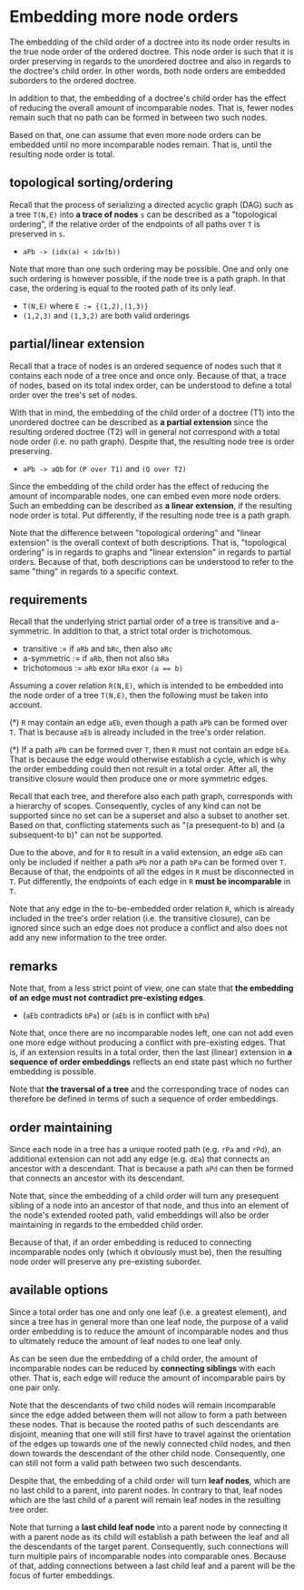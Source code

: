 
<!-- ======================================================================= -->
# Embedding more node orders

The embedding of the child order of a doctree into its node order results in
the true node order of the ordered doctree. This node order is such that it is
order preserving in regards to the unordered doctree and also in regards to the
doctree's child order. In other words, both node orders are embedded suborders
to the ordered doctree.

In addition to that, the embedding of a doctree's child order has the effect
of reducing the overall amount of incomparable nodes. That is, fewer nodes
remain such that no path can be formed in between two such nodes.

Based on that, one can assume that even more node orders can be embedded until
no more incomparable nodes remain. That is, until the resulting node order is
total.

<!-- ======================================================================= -->
## topological sorting/ordering

Recall that the process of serializing a directed acyclic graph (DAG) such
as a tree `T(N,E)` into **a trace of nodes** `s` can be described as a
"topological ordering", if the relative order of the endpoints of all paths
over `T` is preserved in `s`.

* `aPb -> (idx(a) < idx(b))`

Note that more than one such ordering may be possible. One and only one such
ordering is however possible, if the node tree is a path graph. In that case,
the ordering is equal to the rooted path of its only leaf.

* `T(N,E)` where `E := {(1,2),(1,3)}`
* `(1,2,3)` and `(1,3,2)` are both valid orderings

<!-- ======================================================================= -->
## partial/linear extension

Recall that a trace of nodes is an ordered sequence of nodes such that it
contains each node of a tree once and once only. Because of that, a trace
of nodes, based on its total index order, can be understood to define a
total order over the tree's set of nodes.

With that in mind, the embedding of the child order of a doctree (T1) into
the unordered doctree can be described as **a partial extension** since the
resulting ordered doctree (T2) will in general not correspond with a total
node order (i.e. no path graph). Despite that, the resulting node tree is
order preserving.

* `aPb -> aQb` for `(P over T1)` and `(Q over T2)`

Since the embedding of the child order has the effect of reducing the amount
of incomparable nodes, one can embed even more node orders. Such an embedding
can be described as **a linear extension**, if the resulting node order is
total. Put differently, if the resulting node tree is a path graph.

Note that the difference between "topological ordering" and "linear extension"
is the overall context of both descriptions. That is, "topological ordering"
is in regards to graphs and "linear extension" in regards to partial orders.
Because of that, both descriptions can be understood to refer to the same
"thing" in regards to a specific context.

<!-- ======================================================================= -->
## requirements

Recall that the underlying strict partial order of a tree is transitive and
a-symmetric. In addition to that, a strict total order is trichotomous.

* transitive := if `aRb` and `bRc`, then also `aRc`
* a-symmetric := if `aRb`, then not also `bRa`
* trichotomous := `aRb` exor `bRa` exor `(a == b)`

Assuming a cover relation `R(N,E)`, which is intended to be embedded into the
node order of a tree `T(N,E)`, then the following must be taken into account.

(*) `R` may contain an edge `aEb`, even though a path `aPb` can be formed over
`T`. That is because `aEb` is already included in the tree's order relation.

(*) If a path `aPb` can be formed over `T`, then `R` must not contain an edge
`bEa`. That is because the edge would otherwise establish a cycle, which is
why the order embedding could then not result in a total order. After all,
the transitive closure would then produce one or more symmetric edges.

Recall that each tree, and therefore also each path graph, corresponds with
a hierarchy of scopes. Consequently, cycles of any kind can not be supported
since no set can be a superset and also a subset to another set. Based on that,
conflicting statements such as "(a presequent-to b) and (a subsequent-to b)"
can not be supported.

Due to the above, and for `R` to result in a valid extension, an edge `aEb`
can only be included if neither a path `aPb` nor a path `bPa` can be formed
over `T`. Because of that, the endpoints of all the edges in `R` must be
disconnected in `T`. Put differently, the endpoints of each edge in `R`
**must be incomparable** in `T`.

Note that any edge in the to-be-embedded order relation `R`, which is already
included in the tree's order relation (i.e. the transitive closure), can be
ignored since such an edge does not produce a conflict and also does not add
any new information to the tree order.

<!-- ======================================================================= -->
## remarks

Note that, from a less strict point of view, one can state that
**the embedding of an edge must not contradict pre-existing edges**.

* (`aEb` contradicts `bPa`) or (`aEb` is in conflict with `bPa`)

Note that, once there are no incomparable nodes left, one can not add even
one more edge without producing a conflict with pre-existing edges. That is,
if an extension results in a total order, then the last (linear) extension
in **a sequence of order embeddings** reflects an end state past which no
further embedding is possible.

Note that **the traversal of a tree** and the corresponding trace of nodes
can therefore be defined in terms of such a sequence of order embeddings.

<!-- ======================================================================= -->
## order maintaining

Since each node in a tree has a unique rooted path (e.g. `rPa` and `rPd`),
an additional extension can not add any edge (e.g. `dEa`) that connects an
ancestor with a descendant. That is because a path `aPd` can then be formed
that connects an ancestor with its descendant.

Note that, since the embedding of a child order will turn any presequent
sibling of a node into an ancestor of that node, and thus into an element
of the node's extended rooted path, valid embeddings will also be order
maintaining in regards to the embedded child order.

Because of that, if an order embedding is reduced to connecting incomparable
nodes only (which it obviously must be), then the resulting node order will
preserve any pre-existing suborder.

<!-- ======================================================================= -->
## available options

Since a total order has one and only one leaf (i.e. a greatest element), and
since a tree has in general more than one leaf node, the purpose of a valid
order embedding is to reduce the amount of incomparable nodes and thus to
ultimately reduce the amount of leaf nodes to one leaf only.

As can be seen due the embedding of a child order, the amount of incomparable
nodes can be reduced by **connecting siblings** with each other. That is, each
edge will reduce the amount of incomparable pairs by one pair only.

Note that the descendants of two child nodes will remain incomparable since the
edge added between them will not allow to form a path between these nodes. That
is because the rooted paths of such descendants are disjoint, meaning that one
will still first have to travel against the orientation of the edges up towards
one of the newly connected child nodes, and then down towards the descendant of
the other child node. Consequently, one can still not form a valid path between
two such descendants.

Despite that, the embedding of a child order will turn **leaf nodes**, which
are no last child to a parent, into parent nodes. In contrary to that, leaf
nodes which are the last child of a parent will remain leaf nodes in the
resulting tree order.

Note that turning a **last child leaf node** into a parent node by connecting
it with a parent node as its child will establish a path between the leaf and
all the descendants of the target parent. Consequently, such connections will
turn multiple pairs of incomparable nodes into comparable ones. Because of that,
adding connections between a last child leaf and a parent will be the focus of
furter embeddings.
